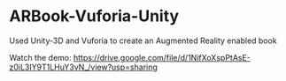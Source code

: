 # ARBook-Vuforia-Unity

Used Unity-3D and Vuforia to create an Augmented Reality enabled book

Watch the demo: https://drive.google.com/file/d/1NifXoXspPtAsE-z0iL3IY9T1LHuY3vN_/view?usp=sharing

